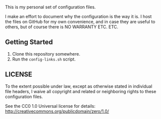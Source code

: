 This is my personal set of configuration files.

I make an effort to document why the configuration is the way it is.
I host the files on GitHub for my own convenience, and in case they
are useful to others, but of course there is NO WARRANTY ETC. ETC.


Getting Started
---------------

1. Clone this repository somewhere.
2. Run the ```config-links.sh``` script.


LICENSE
-------

To the extent possible under law, except as otherwise stated in
individual file headers, I waive all copyright and related or
neighboring rights to these configuration files.

See the CC0 1.0 Universal license for details:
    http://creativecommons.org/publicdomain/zero/1.0/
